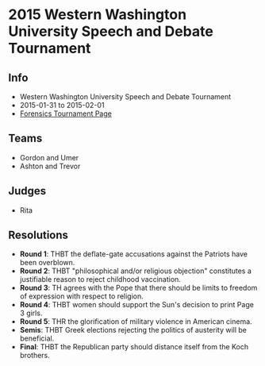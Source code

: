 # 2015 Western Washington University Speech and Debate Tournament

## Info
 * Western Washington University Speech and Debate Tournament
 * 2015-01-31 to 2015-02-01
 * [Forensics Tournament Page](http://www.forensicstournament.net/WWUTournament/15)

## Teams
 * Gordon and Umer
 * Ashton and Trevor

## Judges
 * Rita

## Resolutions
 * **Round 1**: THBT the deflate-gate accusations against the Patriots have been overblown.
 * **Round 2**: THBT "philosophical and/or religious objection" constitutes a justifiable reason to reject childhood vaccination.
 * **Round 3**: TH agrees with the Pope that there should be limits to freedom of expression with respect to religion.
 * **Round 4**: THBT women should support the Sun's decision to print Page 3 girls.
 * **Round 5**: THR the glorification of military violence in American cinema.
 * **Semis**: THBT Greek elections rejecting the politics of austerity will be beneficial.
 * **Final**: THBT the Republican party should distance itself from the Koch brothers.
